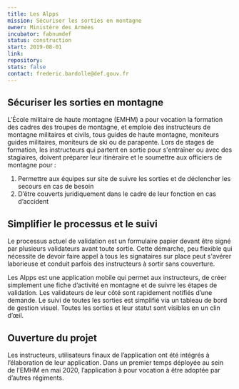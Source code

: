 ```yaml
---
title: Les Alpps
mission: Sécuriser les sorties en montagne
owner: Ministère des Armées
incubator: fabnumdef
status: construction
start: 2019-08-01
link:
repository:
stats: false
contact: frederic.bardolle@def.gouv.fr
---
```


## Sécuriser les sorties en montagne

L’École militaire de haute montagne (EMHM) a pour vocation la formation des cadres des troupes de montagne, et emploie des instructeurs de montagne militaires et civils, tous guides de haute montagne, moniteurs guides militaires, moniteurs de ski ou de parapente. Lors de stages de formation, les instructeurs qui partent en sortie pour s'entraîner ou avec des stagiaires, doivent préparer leur itinéraire et le soumettre aux officiers de montagne pour :

1. Permettre aux équipes sur site de suivre les sorties et de déclencher les secours en cas de besoin
2. D’être couverts juridiquement dans le cadre de leur fonction en cas d’accident

## Simplifier le processus et le suivi

Le processus actuel de validation est un formulaire papier devant être signé par plusieurs validateurs avant toute sortie. Cette démarche, peu flexible qui nécessite de devoir faire appel à tous les signataires sur place peut s'avérer laborieuse et conduit parfois des instructeurs à sortir sans couverture.

Les Alpps est une application mobile qui permet aux instructeurs, de créer simplement une fiche d’activité en montagne et de suivre les étapes de validation. Les validateurs de leur côté sont rapidement notifiés d’une demande. Le suivi de toutes les sorties est simplifié via un tableau de bord de gestion visuel. Toutes les sorties et leur statut sont visibles en un clin d’œil.


## Ouverture du projet

Les instructeurs, utilisateurs finaux de l’application ont été intégrés à l’élaboration de leur application.
Dans un premier temps déployée au sein de l’EMHM en mai 2020, l’application à pour vocation à être adoptée par d’autres régiments.
